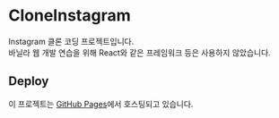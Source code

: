 # CloneInstagram

Instagram 클론 코딩 프로젝트입니다.\
바닐라 웹 개발 연습을 위해 React와 같은 프레임워크 등은 사용하지 않았습니다.

## Deploy

이 프로젝트는 [GitHub Pages](https://WhiteKr.github.io/CloneInstagram)에서 호스팅되고 있습니다.
